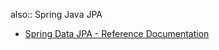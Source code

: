 also:: Spring Java JPA
- [Spring Data JPA - Reference Documentation](https://docs.spring.io/spring-data/jpa/docs/current/reference/html/)